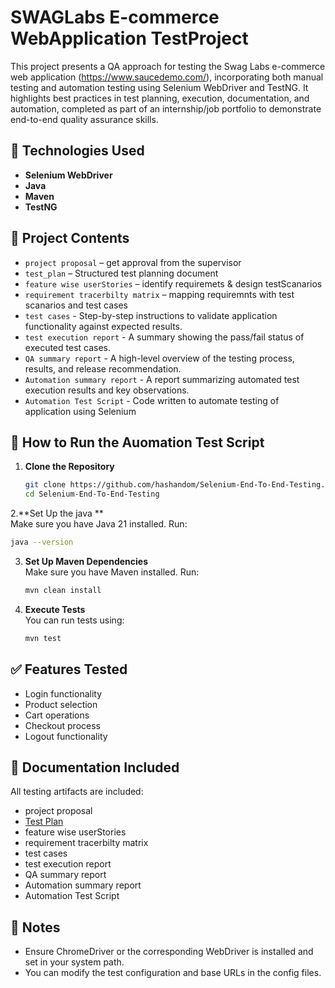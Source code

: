 # SWAGLabs E-commerce WebApplication TestProject
This project presents a QA approach for testing the Swag Labs e-commerce web application (https://www.saucedemo.com/), incorporating both manual testing and automation testing using Selenium WebDriver and TestNG. It highlights best practices in test planning, execution, documentation, and automation, completed as part of an internship/job portfolio to demonstrate end-to-end quality assurance skills.


## 🔧 Technologies Used
- **Selenium WebDriver**
- **Java**
- **Maven**
- **TestNG**

## 📂 Project Contents
- `project proposal`                     – get approval from the supervisor
- `test_plan`                            – Structured test planning document
- `feature wise userStories`             – identify requiremets & design testScanarios
- `requirement tracerbilty matrix`       – mapping requiremnts with test scanarios and test cases
- `test cases`                           - Step-by-step instructions to validate application functionality against expected results.
- `test execution report`               - A summary showing the pass/fail status of executed test cases.
- `QA summary report`                   - A high-level overview of the testing process, results, and release recommendation.
- `Automation summary report`           - A report summarizing automated test execution results and key observations.
- `Automation Test Script`              - Code written to automate testing of application using Selenium                            

## 🚀 How to Run the Auomation Test Script

1. **Clone the Repository**  
   ```bash
   git clone https://github.com/hashandom/Selenium-End-To-End-Testing.git
   cd Selenium-End-To-End-Testing
   ```
2.**Set Up the java **  
   Make sure you have Java 21 installed. Run:
   ```bash
   java --version
   ```

3. **Set Up Maven Dependencies**  
   Make sure you have Maven installed. Run:
   ```bash
   mvn clean install
   ```

3. **Execute Tests**  
   You can run tests using:
   ```bash
   mvn test
   ```

## ✅ Features Tested
- Login functionality
- Product selection
- Cart operations
- Checkout process
- Logout functionality

## 📘 Documentation Included
All testing artifacts are included:
- project proposal
- [Test Plan](./docs/Test_Plan.pdf)
- feature wise userStories
- requirement tracerbilty matrix
- test cases
- test execution report
- QA summary report
- Automation summary report
- Automation Test Script

## 📎 Notes
- Ensure ChromeDriver or the corresponding WebDriver is installed and set in your system path.
- You can modify the test configuration and base URLs in the config files.


